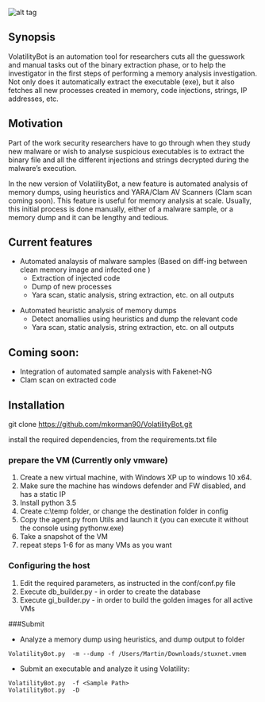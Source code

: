 ![alt tag](https://raw.githubusercontent.com/mkorman90/VolatilityBot/master/pics/logo.png)


## Synopsis

VolatilityBot is an automation tool for researchers cuts all the guesswork and manual tasks out of the binary extraction phase,
or to help the investigator in the first steps of performing a memory analysis investigation.
Not only does it automatically extract the executable (exe), but it also fetches all new processes created in memory, code injections, strings, IP addresses, etc.

## Motivation

Part of the work security researchers have to go through when they study new malware or wish to analyse suspicious executables is to extract the binary file and all the different injections and strings decrypted during the malware’s execution.

In the new version of VolatilityBot, a new feature is automated analysis of memory dumps, using heuristics and YARA/Clam AV Scanners (Clam scan coming soon).
This feature is useful for memory analysis at scale. Usually, this initial process is done manually, either of a malware sample, or a memory dump and it can be lengthy and tedious.

## Current features
* Automated analaysis of malware samples (Based on diff-ing between clean memory image and infected one )
  * Extraction of injected code
  * Dump of new processes
  * Yara scan, static analysis, string extraction, etc. on all outputs
+ Automated heuristic analysis of memory dumps 
  * Detect anomallies using heuristics and dump the relevant code
  * Yara scan, static analysis, string extraction, etc. on all outputs
            
## Coming soon:
* Integration of automated sample analysis with Fakenet-NG
* Clam scan on extracted code 

## Installation

git clone https://github.com/mkorman90/VolatilityBot.git

install the required dependencies, from the requirements.txt file

### prepare the VM (Currently only vmware)
1. Create a new virtual machine, with Windows XP up to windows 10 x64.
2. Make sure the machine has windows defender and FW disabled, and has a static IP
3. Install python 3.5
4. Create c:\temp folder, or change the destination folder in config
5. Copy the agent.py from Utils and launch it (you can execute it without the console using pythonw.exe)
6. Take a snapshot of the VM
7. repeat steps 1-6 for as many VMs as you want

### Configuring the host

1. Edit the required parameters, as instructed in the conf/conf.py file
2. Execute db_builder.py - in order to create the database
3. Execute gi_builder.py - in order to build the golden images for all active VMs

###Submit

* Analyze a memory dump using heuristics, and dump output to folder
```
VolatilityBot.py  -m --dump -f /Users/Martin/Downloads/stuxnet.vmem
```

* Submit an executable and analyze it using Volatility:
```
VolatilityBot.py  -f <Sample Path>
VolatilityBot.py  -D
```
